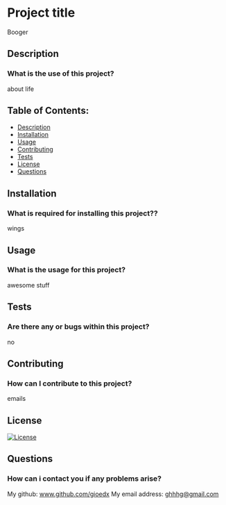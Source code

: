 
# Project title
Booger 
## Description
### What is the use of this project?
about life


## Table of Contents:



* [Description](#Description)
* [Installation](#Installation)
* [Usage](#Usage)
* [Contributing](#Contributing)
* [Tests](#Tests)
* [License](#License)
* [Questions](#Questions)


## Installation
### What is required for installing this project??
wings

## Usage
### What is the usage for this project?
awesome stuff

## Tests
### Are there any or bugs within this project?
no

## Contributing
### How can I contribute to this project?
emails


## License
[![License](https://img.shields.io/badge/License-Apache_2.0-blue.svg)](https://opensource.org/licenses/Apache-2.0)


## Questions
### How can i contact you if any problems arise?<br>
My github: www.github.com/gioedx
My email address: ghhhg@gmail.com
